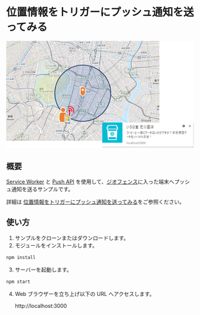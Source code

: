 # 位置情報をトリガーにプッシュ通知を送ってみる

![](./img/overview.png)

## 概要

[Service Worker](https://developer.mozilla.org/ja/docs/Web/API/ServiceWorker_API) と [Push API](https://developer.mozilla.org/ja/docs/Web/API/Push_API) を使用して、[ジオフェンス](https://www.esrij.com/gis-guide/gis-other/geo-fense/)に入った端末へプッシュ通知を送るサンプルです。

詳細は [位置情報をトリガーにプッシュ通知を送ってみる](https://community.esri.com/docs/DOC-11017)をご参照ください。

## 使い方

1. サンプルをクローンまたはダウンロードします。
2. モジュールをインストールします。

```bash
npm install
```

3. サーバーを起動します。

```bash
npm start
```

4. Web ブラウザーを立ち上げ以下の URL へアクセスします。

    http://localhost:3000
